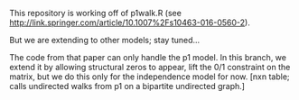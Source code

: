 
This repository is working off of p1walk.R (see http://link.springer.com/article/10.1007%2Fs10463-016-0560-2).

But we are extending to other models; stay tuned...

The code from that paper can only handle the p1 model. 
In this branch, we extend it by allowing structural zeros to appear, lift the 0/1 constraint on the matrix, but we do this only for the independence model for now. [nxn table; calls undirected walks from p1 on a bipartite undirected graph.] 

